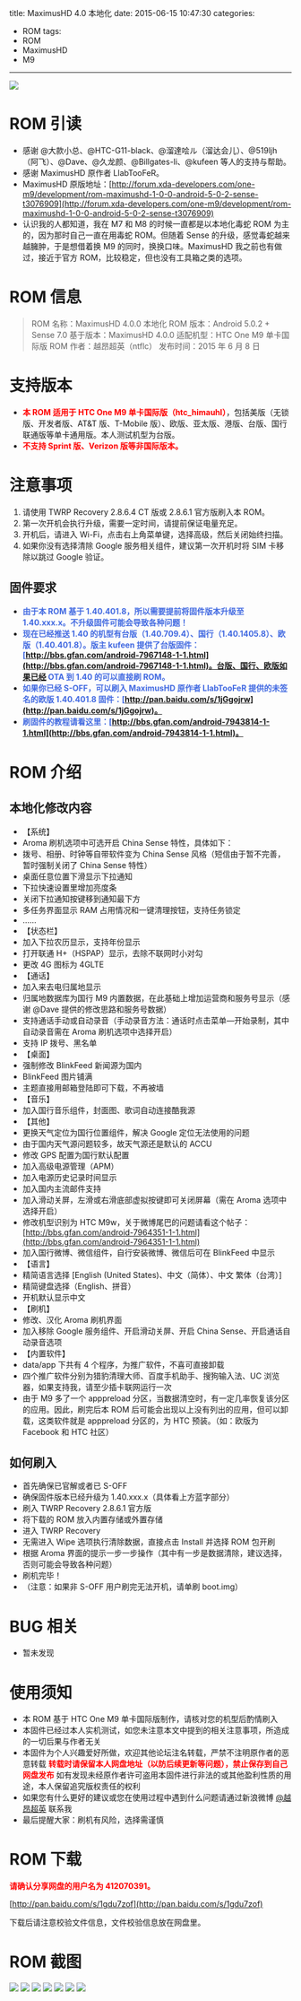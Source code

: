 title: MaximusHD 4.0 本地化
date: 2015-06-15 10:47:30
categories:
- ROM
tags:
- ROM
- MaximusHD
- M9
---
![](/images/HTC-One-M9-MaximusHD-4-0/0.png)

# ROM 引读 #
- 感谢 @大款小总、@HTC-G11-black、@溜達哙ル（溜达会儿）、@519ljh（阿飞）、@Dave、@久龙颜、@Billgates-li、@kufeen 等人的支持与帮助。
- 感谢 MaximusHD 原作者 LlabTooFeR。
- MaximusHD 原版地址：[http://forum.xda-developers.com/one-m9/development/rom-maximushd-1-0-0-android-5-0-2-sense-t3076909](http://forum.xda-developers.com/one-m9/development/rom-maximushd-1-0-0-android-5-0-2-sense-t3076909)
- 认识我的人都知道，我在 M7 和 M8 的时候一直都是以本地化毒蛇 ROM 为主的，因为那时自己一直在用毒蛇 ROM。但随着 Sense 的升级，感觉毒蛇越来越臃肿，于是想借着换 M9 的同时，换换口味。MaximusHD 我之前也有做过，接近于官方 ROM，比较稳定，但也没有工具箱之类的选项。

# ROM 信息 #
> ROM 名称：MaximusHD 4.0.0 本地化
> ROM 版本：Android 5.0.2 + Sense 7.0
> 基于版本：MaximusHD 4.0.0
> 适配机型：HTC One M9 单卡国际版
> ROM 作者：越昂超英（ntflc）
> 发布时间：2015 年 6 月 8 日

<!-- more -->

# 支持版本 #
- <strong><font color=red>本 ROM 适用于 HTC One M9 单卡国际版（htc_himauhl）</font></strong>，包括美版（无锁版、开发者版、AT&T 版、T-Mobile 版）、欧版、亚太版、港版、台版、国行联通版等单卡通用版。本人测试机型为台版。
- **<font color=red>不支持 Sprint 版、Verizon 版等非国际版本。</font>**

# 注意事项 #
1. 请使用 TWRP Recovery 2.8.6.4 CT 版或 2.8.6.1 官方版刷入本 ROM。
2. 第一次开机会执行升级，需要一定时间，请提前保证电量充足。
3. 开机后，请进入 Wi-Fi，点击右上角菜单键，选择高级，然后关闭始终扫描。
4. 如果你没有选择清除 Google 服务相关组件，建议第一次开机时将 SIM 卡移除以跳过 Google 验证。

## 固件要求 ##
- **<font color=#4169e1>由于本 ROM 基于 1.40.401.8，所以需要提前将固件版本升级至 1.40.xxx.x。不升级固件可能会导致各种问题！</font>**
- **<font color=#4169e1>现在已经推送 1.40 的机型有台版（1.40.709.4）、国行（1.40.1405.8）、欧版（1.40.401.8）。版主 kufeen 提供了台版固件：[http://bbs.gfan.com/android-7967148-1-1.html](http://bbs.gfan.com/android-7967148-1-1.html)。台版、国行、欧版如果已经 OTA 到 1.40 的可以直接刷 ROM。</font>**
- **<font color=#4169e1>如果你已经 S-OFF，可以刷入 MaximusHD 原作者 LlabTooFeR 提供的未签名的欧版 1.40.401.8 固件：[http://pan.baidu.com/s/1jGgojrw](http://pan.baidu.com/s/1jGgojrw)。</font>**
- **<font color=#4169e1>刷固件的教程请看这里：[http://bbs.gfan.com/android-7943814-1-1.html](http://bbs.gfan.com/android-7943814-1-1.html)。</font>**

# ROM 介绍 #
## 本地化修改内容 ##
- 【系统】
- Aroma 刷机选项中可选开启 China Sense 特性，具体如下：
- 拨号、相册、时钟等自带软件变为 China Sense 风格（短信由于暂不完善，暂时强制关闭了 China Sense 特性）
- 桌面任意位置下滑显示下拉通知
- 下拉快速设置里增加亮度条
- 关闭下拉通知按键移到通知最下方
- 多任务界面显示 RAM 占用情况和一键清理按钮，支持任务锁定
- ……
- 【状态栏】
- 加入下拉农历显示，支持年份显示
- 打开联通 H+（HSPAP）显示，去除不联网时小对勾
- 更改 4G 图标为 4GLTE
- 【通话】
- 加入来去电归属地显示
- 归属地数据库为国行 M9 内置数据，在此基础上增加运营商和服务号显示（感谢 @Dave 提供的修改思路和服务号数据）
- 支持通话手动或自动录音（手动录音方法：通话时点击菜单—开始录制，其中自动录音需在 Aroma 刷机选项中选择开启）
- 支持 IP 拨号、黑名单
- 【桌面】
- 强制修改 BlinkFeed 新闻源为国内
- BlinkFeed 图片铺满
- 主题直接用邮箱登陆即可下载，不再被墙
- 【音乐】
- 加入国行音乐组件，封面图、歌词自动连接酷我源
- 【其他】
- 更换天气定位为国行位置组件，解决 Google 定位无法使用的问题
- 由于国内天气源问题较多，故天气源还是默认的 ACCU
- 修改 GPS 配置为国行默认配置
- 加入高级电源管理（APM）
- 加入电源历史记录时间显示
- 加入国内主流邮件支持
- 加入滑动关屏，左滑或右滑底部虚拟按键即可关闭屏幕（需在 Aroma 选项中选择开启）
- 修改机型识别为 HTC M9w，关于微博尾巴的问题请看这个帖子：[http://bbs.gfan.com/android-7964351-1-1.html](http://bbs.gfan.com/android-7964351-1-1.html)
- 加入国行微博、微信组件，自行安装微博、微信后可在 BlinkFeed 中显示
- 【语言】
- 精简语言选择 [English (United States)、中文（简体）、中文 繁体（台湾）]
- 精简键盘选择（English、拼音）
- 开机默认显示中文
- 【刷机】
- 修改、汉化 Aroma 刷机界面
- 加入移除 Google 服务组件、开启滑动关屏、开启 China Sense、开启通话自动录音选项
- 【内置软件】
- data/app 下共有 4 个程序，为推广软件，不喜可直接卸载
- 四个推广软件分别为猎豹清理大师、百度手机助手、搜狗输入法、UC 浏览器，如果支持我，请至少插卡联网运行一次
- 由于 M9 多了一个 apppreload 分区，当数据清空时，有一定几率恢复该分区的应用。因此，刷完后本 ROM 后可能会出现以上没有列出的应用，但可以卸载，这类软件就是 apppreload 分区的，为 HTC 预装。（如：欧版为 Facebook 和 HTC 社区）
## 如何刷入 ##
- 首先确保已官解或者已 S-OFF
- 确保固件版本已经升级为 1.40.xxx.x（具体看上方蓝字部分）
- 刷入 TWRP Recovery 2.8.6.1 官方版
- 将下载的 ROM 放入内置存储或外置存储
- 进入 TWRP Recovery
- 无需进入 Wipe 选项执行清除数据，直接点击 Install 并选择 ROM 包开刷
- 根据 Aroma 界面的提示一步一步操作（其中有一步是数据清除，建议选择，否则可能会导致各种问题）
- 刷机完毕！
- （注意：如果非 S-OFF 用户刷完无法开机，请单刷 boot.img）

# BUG 相关 #
- 暂未发现

# 使用须知 #
- 本 ROM 基于 HTC One M9 单卡国际版制作，请核对您的机型后酌情刷入
- 本固件已经过本人实机测试，如您未注意本文中提到的相关注意事项，所造成的一切后果与作者无关
- 本固件为个人兴趣爱好所做，欢迎其他论坛注名转载，严禁不注明原作者的恶意转载
  **<font color=red>转载时请保留本人网盘地址（以防后续更新等问题），禁止保存到自己网盘发布</font>**
  如有发现未经原作者许可盗用本固件进行非法的或其他盈利性质的用途，本人保留追究版权责任的权利
- 如果您有什么更好的建议或您在使用过程中遇到什么问题请通过新浪微博 [@越昂超英](http://weibo.com/412070391) 联系我
- 最后提醒大家：刷机有风险，选择需谨慎

# ROM 下载 #
**<font color=red>请确认分享网盘的用户名为 412070391。</font>**

[http://pan.baidu.com/s/1gdu7zof](http://pan.baidu.com/s/1gdu7zof)

下载后请注意校验文件信息，文件校验信息放在网盘里。

# ROM 截图 #
![](/images/HTC-One-M9-MaximusHD-4-0/1.jpg)
![](/images/HTC-One-M9-MaximusHD-4-0/2.jpg)
![](/images/HTC-One-M9-MaximusHD-4-0/3.jpg)
![](/images/HTC-One-M9-MaximusHD-4-0/4.jpg)
![](/images/HTC-One-M9-MaximusHD-4-0/5.jpg)
![](/images/HTC-One-M9-MaximusHD-4-0/6.jpg)
![](/images/HTC-One-M9-MaximusHD-4-0/7.jpg)
